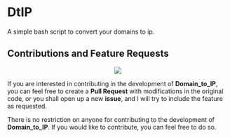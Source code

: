 # DtIP
A simple bash script to convert your domains to ip.

## Contributions and Feature Requests
<p align="center">
    <a href="https://github.com/WHOISshuvam/Domain_to_IP/pulls"><img src="https://img.shields.io/badge/PRs-welcome-brightgreen.svg?style=for-the-badge" /></a>
</p>


If you are interested in contributing in the development of <strong>Domain_to_IP</strong>, you can feel free to create a <strong>Pull Request</strong> with modifications in the original code, or you shall open up a new <strong>issue</strong>, and I will try to include the feature as requested.

There is no restriction on anyone for contributing to the development of <strong>Domain_to_IP</strong>. If you would like to contribute, you can feel free to do so.
